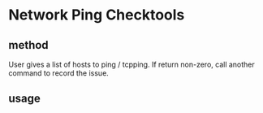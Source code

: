 Network Ping Checktools
==========================================

method
------------------------------------------
User gives a list of hosts to ping / tcpping.
If return non-zero, call another command to record the issue.

usage
------------------------------------------

